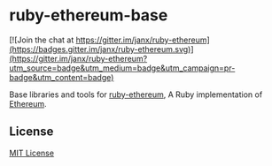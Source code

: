 # ruby-ethereum-base

[![Join the chat at https://gitter.im/janx/ruby-ethereum](https://badges.gitter.im/janx/ruby-ethereum.svg)](https://gitter.im/janx/ruby-ethereum?utm_source=badge&utm_medium=badge&utm_campaign=pr-badge&utm_content=badge)

Base libraries and tools for [ruby-ethereum](https://github.com/janx/ruby-ethereum), A Ruby implementation of [Ethereum](https://ethereum.org).

## License

[MIT License](LICENSE)

